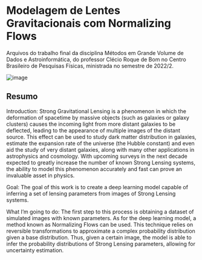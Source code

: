 # Modelagem de Lentes Gravitacionais com Normalizing Flows

Arquivos do trabalho final da disciplina Métodos em Grande Volume de Dados e Astroinformática, do professor Clécio Roque de Bom no Centro Brasileiro de Pesquisas Físicas, ministrada no semestre de 2022/2.

![image](https://user-images.githubusercontent.com/43800987/207366836-d2b2e010-2a0f-4138-92f1-5b9f2666276b.png)

## Resumo

Introduction:
Strong Gravitational Lensing is a phenomenon in which the deformation of spacetime by massive objects (such as galaxies or galaxy clusters) causes the incoming light from more distant galaxies to be deflected, leading to the appearance of multiple images of the distant source. This effect can be used to study dark matter distribution in galaxies, estimate the expansion rate of the universe (the Hubble constant) and even aid the study of very distant galaxies, along with many other applications in astrophysics and cosmology. With upcoming surveys in the next decade expected to greatly increase the number of known Strong Lensing systems, the ability to model this phenomenon accurately and fast can prove an invaluable asset in physics.

Goal:
The goal of this work is to create a deep learning model capable of inferring a set of lensing parameters from images of Strong Lensing systems. 

What I’m going to do:
The first step to this process is obtaining a dataset of simulated images with known parameters. As for the deep learning model, a method known as Normalizing Flows can be used. This technique relies on reversible transformations to approximate a complex probability distribution given a base distribution. Thus, given a certain image, the model is able to infer the probability distributions of Strong Lensing parameters, allowing for uncertainty estimation. 
